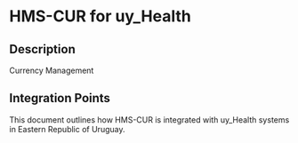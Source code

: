 # HMS-CUR for uy_Health

## Description

Currency Management

## Integration Points

This document outlines how HMS-CUR is integrated with uy_Health systems in Eastern Republic of Uruguay.
